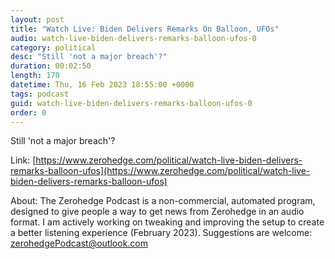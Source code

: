 ```yaml
---
layout: post
title: "Watch Live: Biden Delivers Remarks On Balloon, UFOs"
audio: watch-live-biden-delivers-remarks-balloon-ufos-0
category: political
desc: "Still 'not a major breach'?"
duration: 00:02:50
length: 170
datetime: Thu, 16 Feb 2023 18:55:00 +0000
tags: podcast
guid: watch-live-biden-delivers-remarks-balloon-ufos-0
order: 0
---
```

Still 'not a major breach'?

Link: [https://www.zerohedge.com/political/watch-live-biden-delivers-remarks-balloon-ufos](https://www.zerohedge.com/political/watch-live-biden-delivers-remarks-balloon-ufos)

About: The Zerohedge Podcast is a non-commercial, automated program, designed to give people a way to get news from Zerohedge in an audio format.  I am actively working on tweaking and improving the setup to create a better listening experience (February 2023).  Suggestions are welcome: [zerohedgePodcast@outlook.com](mailto:zerohedgePodcast@outlook.com)